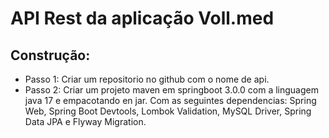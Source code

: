 # API Rest da aplicação Voll.med
## Construção:
- Passo 1: Criar um repositorio no github com o nome de api.
- Passo 2: Criar um projeto maven em springboot 3.0.0 com a linguagem java 17 e empacotando en jar.
Com as seguintes dependencias: Spring Web, Spring Boot Devtools, Lombok Validation, MySQL Driver, Spring Data JPA e
  Flyway Migration. 
